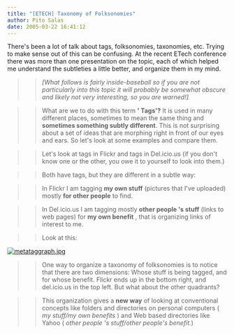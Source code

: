```yaml
---
title: "[ETECH] Taxonomy of Folksonomies"
author: Pito Salas
date: 2005-03-22 16:41:12
---
```

There's been a lot of talk about tags, folksonomies, taxonomies, etc. Trying
to make sense out of this can be confusing. At the recent ETech conference
there was more than one presentation on the topic, each of which helped me
understand the subtleties a little better, and organize them in my mind.

>>

>> _[What follows is fairly inside-baseball so if you are not particularly
into this topic it will probably be somewhat obscure and likely not very
interesting, so you are warned!]_

>>

>> What are we to do with this term **' Tags'?** It is used in many different
places, sometimes to mean the same thing and **sometimes something subtly
different**. This is not surprising about a set of ideas that are morphing
right in front of our eyes and ears. So let's look at some examples and
compare them.

>>

>> Let's look at tags in Flickr and tags in Del.icio.us (if you don't know one
or the other, you owe it to yourself to look into them.)

>>

>> Both have tags, but they are different in a subtle way:

>>

>> In Flickr I am tagging **my own stuff** (pictures that I've uploaded)
mostly **for other people** to find.

>>

>> In Del.icio.us I am tagging mostly **other people 's stuff** (links to web
pages) for **my own benefit** , that is organizing links of interest to me.

>>

>> Look at this:

>>

>>
[![metataggraph.jpg](https://i0.wp.com/s3.media.squarespace.com/production/1075723/12829350/weblogs/metataggraph/metataggraph.jpg?resize=420%2C215)](<https://i0.wp.com/s3.media.squarespace.com/production/1075723/12829350/weblogs/metataggraph/metataggraph.jpg>)

>>

>> One way to organize a taxonomy of folksonomies is to notice that there are
two dimensions: Whose stuff is being tagged, and for whose benefit. Flickr
ends up in the bottom right, and del.icio.us in the top left. But what about
the other quadrants?

>>

>> This organization gives a **new way** of looking at conventional concepts
like folders and directories on personal computers ( _my stuff/my own
benefits_ ) and Web based directories like Yahoo ( _other people 's
stuff/other people's benefit._)


